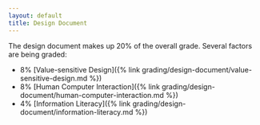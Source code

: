 ```yaml
---
layout: default
title: Design Document
---
```


The design document makes up 20% of the overall grade. Several factors are being graded:

- 8% [Value-sensitive Design]({% link grading/design-document/value-sensitive-design.md %})
- 8% [Human Computer Interaction]({% link grading/design-document/human-computer-interaction.md %})
- 4% [Information Literacy]({% link grading/design-document/information-literacy.md %})
